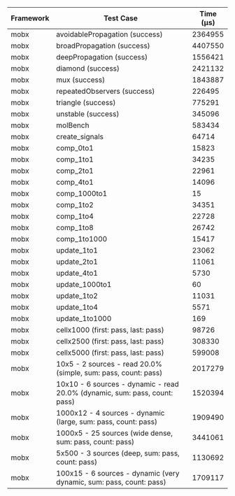 | Framework | Test Case | Time (μs) |
| --- | --- | --- |
| mobx | avoidablePropagation (success) | 2364955 |
| mobx | broadPropagation (success) | 4407550 |
| mobx | deepPropagation (success) | 1556421 |
| mobx | diamond (success) | 2421132 |
| mobx | mux (success) | 1843887 |
| mobx | repeatedObservers (success) | 226495 |
| mobx | triangle (success) | 775291 |
| mobx | unstable (success) | 345096 |
| mobx | molBench | 583434 |
| mobx | create_signals | 64714 |
| mobx | comp_0to1 | 15823 |
| mobx | comp_1to1 | 34235 |
| mobx | comp_2to1 | 22961 |
| mobx | comp_4to1 | 14096 |
| mobx | comp_1000to1 | 15 |
| mobx | comp_1to2 | 34351 |
| mobx | comp_1to4 | 22728 |
| mobx | comp_1to8 | 26742 |
| mobx | comp_1to1000 | 15417 |
| mobx | update_1to1 | 23062 |
| mobx | update_2to1 | 11061 |
| mobx | update_4to1 | 5730 |
| mobx | update_1000to1 | 60 |
| mobx | update_1to2 | 11031 |
| mobx | update_1to4 | 5571 |
| mobx | update_1to1000 | 169 |
| mobx | cellx1000 (first: pass, last: pass) | 98726 |
| mobx | cellx2500 (first: pass, last: pass) | 308330 |
| mobx | cellx5000 (first: pass, last: pass) | 599008 |
| mobx | 10x5 - 2 sources - read 20.0% (simple, sum: pass, count: pass) | 2017279 |
| mobx | 10x10 - 6 sources - dynamic - read 20.0% (dynamic, sum: pass, count: pass) | 1520394 |
| mobx | 1000x12 - 4 sources - dynamic (large, sum: pass, count: pass) | 1909490 |
| mobx | 1000x5 - 25 sources (wide dense, sum: pass, count: pass) | 3441061 |
| mobx | 5x500 - 3 sources (deep, sum: pass, count: pass) | 1130692 |
| mobx | 100x15 - 6 sources - dynamic (very dynamic, sum: pass, count: pass) | 1709117 |
